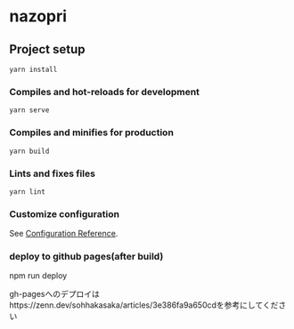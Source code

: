 # nazopri

## Project setup
```
yarn install
```

### Compiles and hot-reloads for development
```
yarn serve
```

### Compiles and minifies for production
```
yarn build
```

### Lints and fixes files
```
yarn lint
```

### Customize configuration
See [Configuration Reference](https://cli.vuejs.org/config/).

### deploy to github pages(after build)
npm run deploy

gh-pagesへのデプロイはhttps://zenn.dev/sohhakasaka/articles/3e386fa9a650cdを参考にしてください